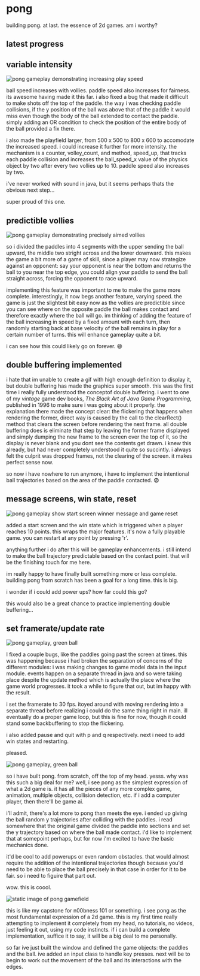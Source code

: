 # pong
building pong. at last. the essence of 2d games. am i worthy?

## latest progress

## variable intensity

![pong gameplay demonstrating increasing play speed](demos/demo6.gif)

ball speed increases with vollies. paddle speed also increases for fairness. its awesome having made it this
far. i also fixed a bug that made it difficult to make shots off the top of the paddle. the way i was 
checking paddle collisions, if the y position of the ball was above that of the paddle it would miss even 
though the body of the ball extended to contact the paddle. simply adding an OR condition to check the 
position of the entire body of the ball provided a fix there.

i also made the playfield larger, from 500 x 500 to 800 x 600 to accomodate the increased speed. i could increase it further for more intensity. the mechanism is a counter, volley_count, and method, speed_up,
 that tracks each 
paddle collision and increases the ball_speed_x value of the physics object by two after every two vollies 
up to 10. paddle speed also increases by two.  

i've never worked with sound in java, but it seems perhaps thats the obvious next step...

super proud of this one.

## predictible vollies

![pong gameplay demonstrating precisely aimed vollies](demos/demo5.gif)

so i divided the paddles into 4 segments with the upper sending the ball upward, the middle two stright across and the lower downward. this makes the game a bit more of a 
game of skill, since a player may now strategize against an opponent: say your opponent is near the bottom and returns the ball to you near the top edge, you could align 
your paddle to send the ball straight across, forcing the opponent to race upward. 

implementing this feature was important to me to make the game more complete. interestingly, it now begs another feature, varying speed. the game is just the slightest bit 
easy now as the vollies are predictible since you can see where on the opposite paddle the ball makes contact and therefore exactly where the ball will go. im thinking of 
adding the feature of the ball increasing in speed by a fixed amount with each turn, then randomly starting back at base velocity of the ball remains in play for a certain 
number of turns. this will enhance gameplay quite a bit.

i can see how this could likely go on forever. :smile:

## double buffering implemented

i hate that im unable to create a gif with high enough definition to display it, but double buffering has made the graphics super smooth. this was the first time i really 
fully understood the conceptof double buffering. i went to one of my _vintage_ game dev books, _The Black Art of Java Game Programming_, published in 1996 to make sure i 
was going about it properly. the explanation there made the concept clear: the flickering that happens when rendering the former, direct way is caused by the call to the 
clearRect() method that clears the screen before rendering the next frame. all double buffering does is eliminate that step by leaving the former frame displayed and simply 
dumping the new frame to the screen over the top of it, so the display is never blank and you dont see the contents get drawn. i knew this already, but had never completely 
understood it quite so succintly. i always felt the culprit was dropped frames, not the clearing of the screen. it makes perfect sense now.

so now i have nowhere to run anymore, i have to implement the intentional ball trajectories based on the area of the paddle contacted. :fearful:

## message screens, win state, reset

![pong gameplay show start screen winner message and game reset](demos/demo4.gif)

added a start screen and the win state which is triggered when a player reaches 10 points. this wraps the major features. it's now a fully playable game. you can restart 
at any point by pressing 'r'.

anything further i do after this will be gameplay enhancements. i still intend to make the ball trajectory predictable based on the contact point. that will be the finishing 
touch for me here.

im really happy to have finally built something more or less complete. building pong from scratch has been a goal for a long time. this is big.

i wonder if i could add power ups? how far could this go?

this would also be a great chance to practice implementing double buffering...

## set framerate/update rate

![pong gameplay, green ball](demos/demo3.gif)

I fixed a couple bugs, like the paddles going past the screen at times. this was happening because i had broken the separation of concerns of the different modules: i
was making changes to game model data in the input module. events happen on a separate thread in java and so were taking place despite the update method which is actually 
the place where the game world progresses. it took a while to figure that out, but im happy with the result. 

i set the framerate to 30 fps. itoyed around with moving rendering into a separate thread before realizing i could do the same thing right in main. ill eventually do a 
proper game loop, but this is fine for now, though it could stand some backbuffering to stop the flickering.

i also added pause and quit with p and q respectively. next i need to add win states and restarting.

pleased.

![pong gameplay, green ball](demos/demo2.gif)

so i have built pong. from scratch, off the top of my head. yesss. why was this such a big deal for me? well,
i see pong as the simplest expression of what a 2d game is. it has all the pieces of any more complex game, 
animation, multiple objects, collision detection, etc. if i add a computer player, then there'll be game ai.

i'll admit, there's a lot more to pong than meets the eye. i ended up giving the ball random y trajectories 
after colliding with the paddles. i read somewhere that the original game divided the paddle into sections 
and set the y trajectory based on where the ball made contact. i'd like to implement that at somepoint 
perhaps, but for now i'm excited to have the basic mechanics done. 

it'd be cool to add powerups or even random obstacles. that would almost require the addition of the 
intentional trajectories though because you'd need to be able to place the ball precisely in that case in 
order for it to be fair. so i need to figuire that part out.

wow. this is coool.

![static image of pong gamefield](demos/demo1.png)

this is like my capstone for n00bness 101 or something. i see pong as the most fundamental expression of a 2d game. this is my first time really attempting to implement it 
completely from my head, no tutorials, no videos, just feeling it out, using my code instincts. if i can build a complete implementation, suffice it to say, it will be a 
big deal to me personally. 

so far ive just built the window and defined the game objects: the paddles and the ball. ive added an input class to handle key presses. next will be to begin to work out 
the movement of the ball and its interactions with the edges.
